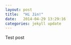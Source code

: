 ```yaml
---
layout: post
title:  "Hi Jin!"
date:   2014-04-29 13:29:16
categories: jekyll update
---
```


Test post


